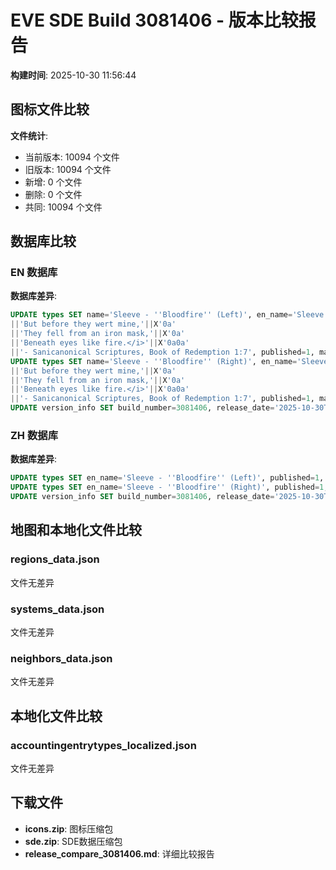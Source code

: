 # EVE SDE Build 3081406 - 版本比较报告

**构建时间**: 2025-10-30 11:56:44

## 图标文件比较

**文件统计**:
- 当前版本: 10094 个文件
- 旧版本: 10094 个文件
- 新增: 0 个文件
- 删除: 0 个文件
- 共同: 10094 个文件

## 数据库比较

### EN 数据库

**数据库差异**:
```sql
UPDATE types SET name='Sleeve - ''Bloodfire'' (Left)', en_name='Sleeve - ''Bloodfire'' (Left)', description='<i>These words art mine,'||X'0a'
||'But before they wert mine,'||X'0a'
||'They fell from an iron mask,'||X'0a'
||'Beneath eyes like fire.</i>'||X'0a0a'
||'- Sanicanonical Scriptures, Book of Redemption 1:7', published=1, marketGroupID=1822, metaGroupID=17 WHERE type_id=34005;
UPDATE types SET name='Sleeve - ''Bloodfire'' (Right)', en_name='Sleeve - ''Bloodfire'' (Right)', description='<i>These words art mine,'||X'0a'
||'But before they wert mine,'||X'0a'
||'They fell from an iron mask,'||X'0a'
||'Beneath eyes like fire.</i>'||X'0a0a'
||'- Sanicanonical Scriptures, Book of Redemption 1:7', published=1, marketGroupID=1822, metaGroupID=17 WHERE type_id=34016;
UPDATE version_info SET build_number=3081406, release_date='2025-10-30T11:14:37Z' WHERE id=1;
```

### ZH 数据库

**数据库差异**:
```sql
UPDATE types SET en_name='Sleeve - ''Bloodfire'' (Left)', published=1, marketGroupID=1822, metaGroupID=17 WHERE type_id=34005;
UPDATE types SET en_name='Sleeve - ''Bloodfire'' (Right)', published=1, marketGroupID=1822, metaGroupID=17 WHERE type_id=34016;
UPDATE version_info SET build_number=3081406, release_date='2025-10-30T11:14:37Z' WHERE id=1;
```

## 地图和本地化文件比较

### regions_data.json

文件无差异

### systems_data.json

文件无差异

### neighbors_data.json

文件无差异

## 本地化文件比较

### accountingentrytypes_localized.json

文件无差异


## 下载文件

- **icons.zip**: 图标压缩包
- **sde.zip**: SDE数据压缩包
- **release_compare_3081406.md**: 详细比较报告
